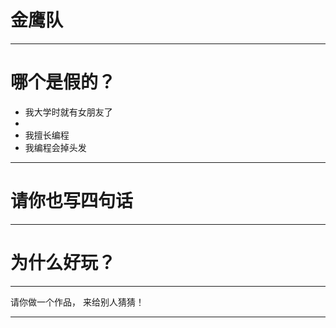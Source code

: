 # 金鹰队

---

# 哪个是假的？
* 我大学时就有女朋友了
* 
* 我擅长编程
* 我编程会掉头发

---

# 请你也写四句话

---

# 为什么好玩？

---

请你做一个作品， 来给别人猜猜！

---